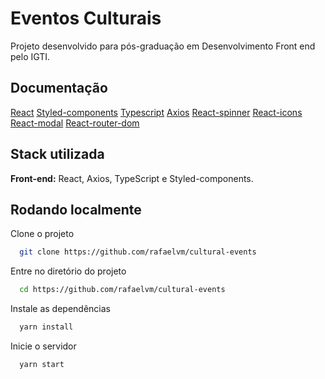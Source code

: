 
# Eventos Culturais

Projeto desenvolvido para pós-graduação em Desenvolvimento Front end pelo IGTI.


## Documentação

[React](https://reactjs.org/)
[Styled-components](https://styled-components.com)
[Typescript](https://www.typescriptlang.org)
[Axios](https://axios-http.com/docs/intro)
[React-spinner](https://www.npmjs.com/package/react-spinners)
[React-icons](https://react-icons.github.io/react-icons/)
[React-modal](https://github.com/reactjs/react-modal)
[React-router-dom](https://v5.reactrouter.com/web/guides/quick-start)


## Stack utilizada

**Front-end:** React, Axios, TypeScript e Styled-components.



## Rodando localmente

Clone o projeto

```bash
  git clone https://github.com/rafaelvm/cultural-events
```

Entre no diretório do projeto

```bash
  cd https://github.com/rafaelvm/cultural-events
```

Instale as dependências

```bash
  yarn install
```

Inicie o servidor

```bash
  yarn start
```



